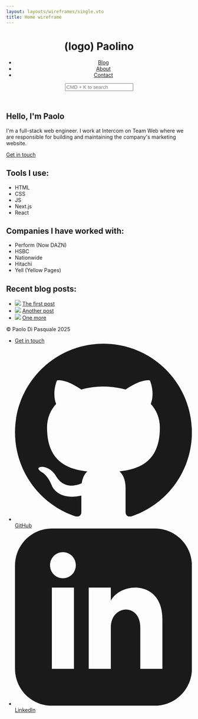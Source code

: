 ```yaml
---
layout: layouts/wireframes/single.vto
title: Home wireframe
---
```


<div class="p-4">
  <header class="flex justify-between border-b pb-4">
    <h1>(logo) Paolino</h1>
    <nav class="flex gap-4">
      <ul class="flex gap-4">
        <li><a href="#">Blog</a></li>
        <li><a href="#">About</a></li>
        <li><a href="#">Contact</a></li>
      </ul>
      <input type="text" placeholder="CMD + K to search" class="border rounded px-1" />
    </nav>
  </header>
  <div class="my-10 text-center leading-normal">
    <h2 class="mb-4">Hello, I'm Paolo</h2>
    <p>I'm a full-stack web engineer. I work at Intercom on Team Web where we are responsible for building and maintaining the company's marketing website.</p>
    <p class="mt-6"><a href="#" class="border rounded px-4 py-2 inline-block">Get in touch</a></p>
  </div>
  <div class="my-10 text-center">
    <h2 class="mb-2">Tools I use:</h2>
    <ul class="flex gap-4 justify-center">
      <li>HTML</li>
      <li>CSS</li>
      <li>JS</li>
      <li>Next.js</li>
      <li>React</li>
    <ul>
  </div>
  <div class="my-10 text-center">
    <h2 class="mb-2">Companies I have worked with:</h2>
    <ul class="flex gap-4 justify-center">
      <li>Perform (Now DAZN)</li>
      <li>HSBC</li>
      <li>Nationwide</li>
      <li>Hitachi</li>
      <li>Yell (Yellow Pages)</li>
    <ul>
  </div>
  <div class="my-10 text-center">
    <h2 class="mb-2">Recent blog posts:</h2>
    <ul class="flex gap-4 justify-center">
      <li>
        <img src="https://placehold.co/200">
        <a href="#">The first post</a>
      </li>
      <li>
        <img src="https://placehold.co/200">
        <a href="#">Another post</a>
      </li>
      <li>
        <img src="https://placehold.co/200">
        <a href="#">One more</a>
      </li>
    <ul>
  </div>
  <footer class="px-2 mt-4 flex justify-between border-t pt-4">
    <p>&copy; Paolo Di Pasquale 2025</p>
    <nav>
      <ul class="flex gap-3 items-center">
        <li><a href="#" class="border rounded px-4 py-2">Get in touch</a></li>
        <li>
          <a href="#">
            <svg class="inline h-4 w-4" xmlns="http://www.w3.org/2000/svg" viewBox="0 0 24 24" fill="currentColor"><path d="M12 0c-6.626 0-12 5.373-12 12 0 5.302 3.438 9.8 8.207 11.387.599.111.793-.261.793-.577v-2.234c-3.338.726-4.033-1.416-4.033-1.416-.546-1.387-1.333-1.756-1.333-1.756-1.089-.745.083-.729.083-.729 1.205.084 1.839 1.237 1.839 1.237 1.07 1.834 2.807 1.304 3.492.997.107-.775.418-1.305.762-1.604-2.665-.305-5.467-1.334-5.467-5.931 0-1.311.469-2.381 1.236-3.221-.124-.303-.535-1.524.117-3.176 0 0 1.008-.322 3.301 1.23.957-.266 1.983-.399 3.003-.404 1.02.005 2.047.138 3.006.404 2.291-1.552 3.297-1.23 3.297-1.23.653 1.653.242 2.874.118 3.176.77.84 1.235 1.911 1.235 3.221 0 4.609-2.807 5.624-5.479 5.921.43.372.823 1.102.823 2.222v3.293c0 .319.192.694.801.576 4.765-1.589 8.199-6.086 8.199-11.386 0-6.627-5.373-12-12-12z"/></svg>
            <span class="sr-only">GitHub</span>
          </a>
        </li>
        <li>
          <a href="#">
            <svg class="inline h-4 w-4" xmlns="http://www.w3.org/2000/svg" viewBox="0 0 24 24" fill="currentColor"><path d="M19 0h-14c-2.761 0-5 2.239-5 5v14c0 2.761 2.239 5 5 5h14c2.762 0 5-2.239 5-5v-14c0-2.761-2.238-5-5-5zm-11 19h-3v-11h3v11zm-1.5-12.268c-.966 0-1.75-.79-1.75-1.764s.784-1.764 1.75-1.764 1.75.79 1.75 1.764-.783 1.764-1.75 1.764zm13.5 12.268h-3v-5.604c0-3.368-4-3.113-4 0v5.604h-3v-11h3v1.765c1.396-2.586 7-2.777 7 2.476v6.759z"/></svg>
            <span class="sr-only">LinkedIn</span>
          </a>
        </li>
      </ul>
    </nav>
  </footer>
</div>

